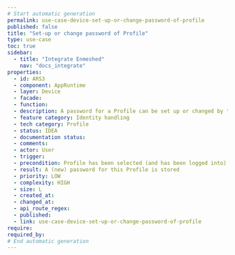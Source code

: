 ```yaml
---
# Start automatic generation
permalink: use-case-device-set-up-or-change-password-of-profile
published: false
title: "Set-up or change password of Profile"
type: use-case
toc: true
sidebar:
  - title: "Integrate Enmeshed"
    nav: "docs_integrate"
properties:
  - id: ARS3
  - component: AppRuntime
  - layer: Device
  - facade:
  - function:
  - description: A password for a Profile can be set up or changed by the User. Additionally, a password hint can be entered to help the User remembering the password.
  - feature category: Identity handling
  - tech category: Profile
  - status: IDEA
  - documentation status:
  - comments:
  - actor: User
  - trigger:
  - precondition: Profile has been selected (and has been logged into)
  - result: A (new) password for this Profile is stored
  - priority: LOW
  - complexity: HIGH
  - size: L
  - created_at:
  - changed_at:
  - api_route_regex:
  - published:
  - link: use-case-device-set-up-or-change-password-of-profile
require:
required_by:
# End automatic generation
---
```

